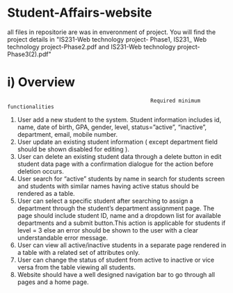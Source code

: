 # Student-Affairs-website
all files in repositorie are was in enveronment of project.
You will find the project details in "IS231-Web technology project- Phase1, IS231_ Web technology project-Phase2.pdf and IS231-Web technology project- Phase3(2).pdf"

# i) Overview

                                                  Required minimum functionalities
1. User add a new student to the system. Student information includes id, name,
date of birth, GPA, gender, level, status=”active”, “inactive”, department, email,
mobile number.
2. User update an existing student information ( except department field should be
shown disabled for editing ).
3. User can delete an existing student data through a delete button in edit student
data page with a confirmation dialogue for the action before deletion occurs.
4. User search for “active” students by name in search for students screen and
students with similar names having active status should be rendered as a table.
5. User can select a specific student after searching to assign a department through
the student’s department assignment page. The page should include student ID,
name and a dropdown list for available departments and a submit button.This
action is applicable for students if level = 3 else an error should be shown to the
user with a clear understandable error message.
6. User can view all active/inactive students in a separate page rendered in a table
with a related set of attributes only.
7. User can change the status of student from active to inactive or vice versa from
the table viewing all students.
8. Website should have a well designed navigation bar to go through all pages and
a home page.

